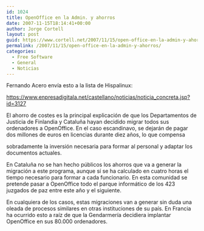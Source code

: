 ```yaml
---
id: 1024
title: OpenOffice en la Admin. y ahorros
date: 2007-11-15T18:14:41+00:00
author: Jorge Cortell
layout: post
guid: https://www.cortell.net/2007/11/15/open-office-en-la-admin-y-ahorros/
permalink: /2007/11/15/open-office-en-la-admin-y-ahorros/
categories:
  - Free Software
  - General
  - Noticias
---
```

Fernando Acero enví­a esto a la lista de Hispalinux:

<a title="noticia en Enpresadigitala" target="_blank" href="https://www.enpresadigitala.net/castellano/noticias/noticia_concreta.jsp?id=3127">https://www.enpresadigitala.net/castellano/noticias/noticia_concreta.jsp?id=3127</a>

El ahorro de costes es la principal explicación de que los Departamentos de Justicia de Finlandia y Cataluña hayan decidido migrar todos sus ordenadores a OpenOffice. En el caso escandinavo, se dejarán de pagar dos millones de euros en licencias durante diez años, lo que compensa
  
sobradamente la inversión necesaria para formar al personal y adaptar los documentos actuales.

En Cataluña no se han hecho públicos los ahorros que va a generar la migración a este programa, aunque sí­ se ha calculado en cuatro horas el tiempo necesario para formar a cada funcionario. En esta comunidad se pretende pasar a OpenOffice todo el parque informático de los 423 juzgados de paz entre este año y el siguiente.

En cualquiera de los casos, estas migraciones van a generar sin duda una oleada de procesos similares en otras instituciones de su paí­s. En Francia ha ocurrido esto a raí­z de que la Gendarmerí­a decidiera implantar OpenOffice en sus 80.000 ordenadores.